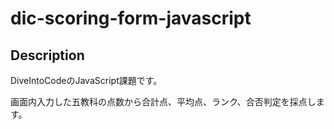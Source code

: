 # dic-scoring-form-javascript
## Description
DiveIntoCodeのJavaScript課題です。

画面内入力した五教科の点数から合計点、平均点、ランク、合否判定を採点します。